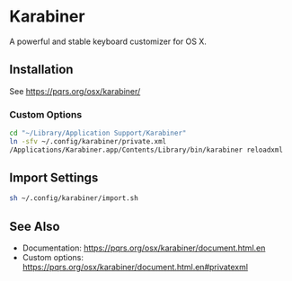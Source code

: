 Karabiner
===
A powerful and stable keyboard customizer for OS X.

Installation
---
See https://pqrs.org/osx/karabiner/

### Custom Options
```sh
cd "~/Library/Application Support/Karabiner"
ln -sfv ~/.config/karabiner/private.xml
/Applications/Karabiner.app/Contents/Library/bin/karabiner reloadxml
```

Import Settings
---
```sh
sh ~/.config/karabiner/import.sh
```

See Also
---
- Documentation: https://pqrs.org/osx/karabiner/document.html.en
- Custom options: https://pqrs.org/osx/karabiner/document.html.en#privatexml
